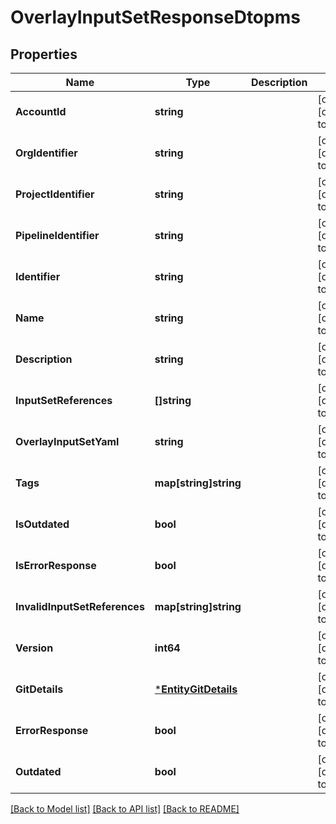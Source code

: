 # OverlayInputSetResponseDtopms

## Properties
Name | Type | Description | Notes
------------ | ------------- | ------------- | -------------
**AccountId** | **string** |  | [optional] [default to null]
**OrgIdentifier** | **string** |  | [optional] [default to null]
**ProjectIdentifier** | **string** |  | [optional] [default to null]
**PipelineIdentifier** | **string** |  | [optional] [default to null]
**Identifier** | **string** |  | [optional] [default to null]
**Name** | **string** |  | [optional] [default to null]
**Description** | **string** |  | [optional] [default to null]
**InputSetReferences** | **[]string** |  | [optional] [default to null]
**OverlayInputSetYaml** | **string** |  | [optional] [default to null]
**Tags** | **map[string]string** |  | [optional] [default to null]
**IsOutdated** | **bool** |  | [optional] [default to null]
**IsErrorResponse** | **bool** |  | [optional] [default to null]
**InvalidInputSetReferences** | **map[string]string** |  | [optional] [default to null]
**Version** | **int64** |  | [optional] [default to null]
**GitDetails** | [***EntityGitDetails**](EntityGitDetails.md) |  | [optional] [default to null]
**ErrorResponse** | **bool** |  | [optional] [default to null]
**Outdated** | **bool** |  | [optional] [default to null]

[[Back to Model list]](../README.md#documentation-for-models) [[Back to API list]](../README.md#documentation-for-api-endpoints) [[Back to README]](../README.md)

